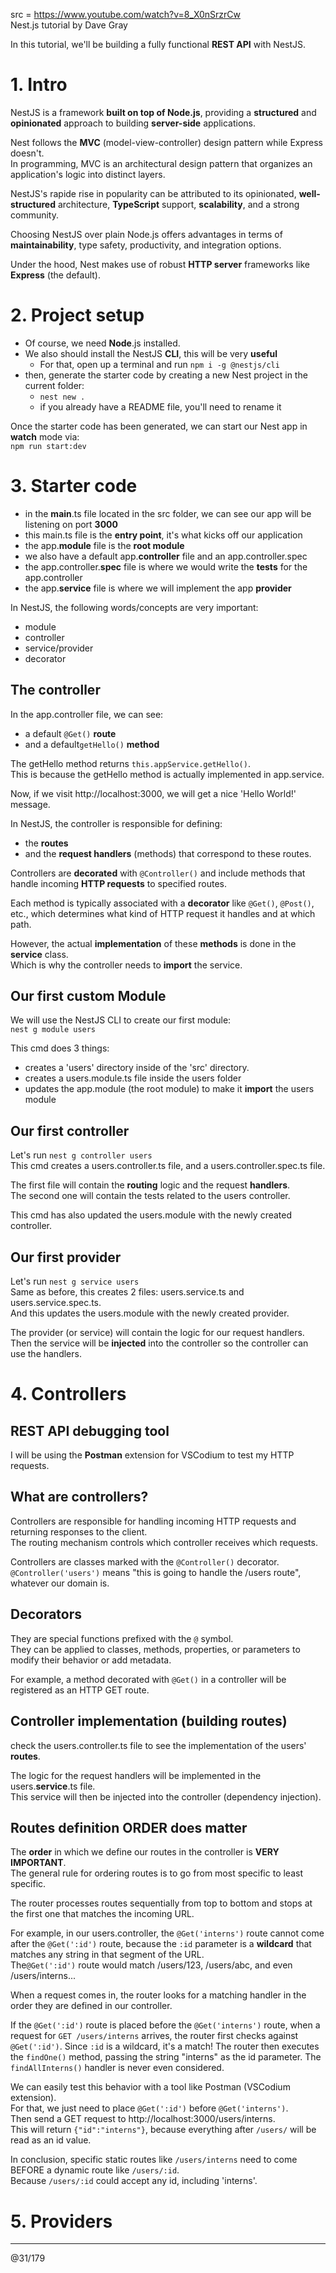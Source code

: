 src = https://www.youtube.com/watch?v=8_X0nSrzrCw  
Nest.js tutorial by Dave Gray  

In this tutorial, we'll be building a fully functional **REST API** with NestJS.   

# 1. Intro

NestJS is a framework **built on top of Node.js**, providing a **structured** and **opinionated** approach
to building **server-side** applications.  

Nest follows the **MVC** (model-view-controller) design pattern while Express doesn't.  
In programming, MVC is an architectural design pattern that organizes an application's logic into distinct layers.  

NestJS's rapide rise in popularity can be attributed to its opinionated, **well-structured** architecture, **TypeScript**
support, **scalability**, and a strong community.  

Choosing NestJS over plain Node.js offers advantages in terms of **maintainability**, type safety, productivity, 
and integration options.  

Under the hood, Nest makes use of robust **HTTP server** frameworks like **Express** (the default).  

# 2. Project setup

- Of course, we need **Node**.js installed.  
- We also should install the NestJS **CLI**, this will be very **useful**
  - For that, open up a terminal and run `npm i -g @nestjs/cli`
- then, generate the starter code by creating a new Nest project in the current folder:
  - `nest new .`
  - if you already have a README file, you'll need to rename it

Once the starter code has been generated, we can start our Nest app in **watch** mode via:   
`npm run start:dev`

# 3. Starter code

- in the **main**.ts file located in the src folder, we can see our app will be listening on port **3000**
- this main.ts file is the **entry point**, it's what kicks off our application
- the app.**module** file is the **root module**
- we also have a default app.**controller** file and an app.controller.spec
- the app.controller.**spec** file is where we would write the **tests** for the app.controller
- the app.**service** file is where we will implement the app **provider**

In NestJS, the following words/concepts are very important:
- module
- controller
- service/provider
- decorator

## The controller

In the app.controller file, we can see: 
- a default `@Get()` **route** 
- and a default`getHello()` **method**

The getHello method returns `this.appService.getHello()`.  
This is because the getHello method is actually implemented in app.service.  

Now, if we visit http://localhost:3000, we will get a nice 'Hello World!' message.  

In NestJS, the controller is responsible for defining:
- the **routes** 
- and the **request handlers** (methods) that correspond to these routes. 

Controllers are **decorated** with `@Controller()` and include methods that handle incoming **HTTP requests** to specified routes. 

Each method is typically associated with a **decorator** like `@Get()`, `@Post()`, etc., which determines what kind of HTTP request it handles and at which path.  

However, the actual **implementation** of these **methods** is done in the **service** class.  
Which is why the controller needs to **import** the service.  

## Our first custom Module

We will use the NestJS CLI to create our first module:  
`nest g module users`  

This cmd does 3 things:
- creates a 'users' directory inside of the 'src' directory.  
- creates a users.module.ts file inside the users folder
- updates the app.module (the root module) to make it **import** the users module

## Our first controller

Let's run `nest g controller users`  
This cmd creates a users.controller.ts file, and a users.controller.spec.ts file.  

The first file will contain the **routing** logic and the request **handlers**.  
The second one will contain the tests related to the users controller.  

This cmd has also updated the users.module with the newly created controller.  

## Our first provider

Let's run `nest g service users`  
Same as before, this creates 2 files: users.service.ts and users.service.spec.ts.  
And this updates the users.module with the newly created provider.  

The provider (or service) will contain the logic for our request handlers.  
Then the service will be **injected** into the controller so the controller can use the handlers.  

# 4. Controllers

## REST API debugging tool

I will be using the **Postman** extension for VSCodium to test my HTTP requests.

## What are controllers?

Controllers are responsible for handling incoming HTTP requests and returning responses to the client.  
The routing mechanism controls which controller receives which requests.  

Controllers are classes marked with the `@Controller()` decorator.  
`@Controller('users')` means "this is going to handle the /users route", whatever our domain is.  

## Decorators

They are special functions prefixed with the `@` symbol.   
They can be applied to classes, methods, properties, or parameters to modify their behavior or add metadata.  

For example, a method decorated with `@Get()` in a controller will be registered as an HTTP GET route.  

## Controller implementation (building routes)

check the users.controller.ts file to see the implementation of the users' **routes**.  

The logic for the request handlers will be implemented in the users.**service**.ts file.  
This service will then be injected into the controller (dependency injection).  

## Routes definition ORDER does matter

The **order** in which we define our routes in the controller is **VERY IMPORTANT**.  
The general rule for ordering routes is to go from most specific to least specific.  

The router processes routes sequentially from top to bottom and stops at the first one that matches the incoming URL.  

For example, in our users.controller, the `@Get('interns')` route cannot come after the `@Get(':id')` route, 
because the `:id` parameter is a **wildcard** that matches any string in that segment of the URL.  
The`@Get(':id')` route would match /users/123, /users/abc, and even /users/interns...  

When a request comes in, the router looks for a matching handler in the order they are defined in our controller.  

If the `@Get(':id')` route is placed before the `@Get('interns')` route, when a request for `GET /users/interns` 
arrives, the router first checks against `@Get(':id')`. Since `:id` is a wildcard, it's a match! The router then
executes the `findOne()` method, passing the string "interns" as the id parameter. The `findAllInterns()` 
handler is never even considered.

We can easily test this behavior with a tool like Postman (VSCodium extension).  
For that, we just need to place `@Get(':id')` before `@Get('interns')`.  
Then send a GET request to http://localhost:3000/users/interns.  
This will return `{"id":"interns"}`, because everything after `/users/` will be read as an id value.  

In conclusion, specific static routes like `/users/interns` need to come BEFORE a dynamic route like `/users/:id`.  
Because `/users/:id` could accept any id, including 'interns'.  

# 5. Providers




---
@31/179
